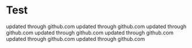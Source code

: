 # Test
updated through github.com
updated through github.com
updated through github.com
updated through github.com
updated through github.com
updated through github.com
updated through github.com
